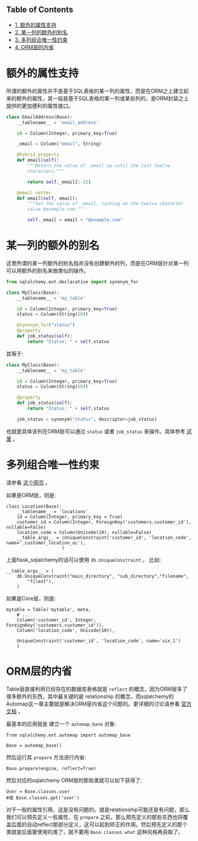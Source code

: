<nav id="table-of-contents">
<h2>Table of Contents</h2>
<div id="text-table-of-contents">
<ul>
<li><a href="#orgheadline1">1. 额外的属性支持</a></li>
<li><a href="#orgheadline2">2. 某一列的额外的别名</a></li>
<li><a href="#orgheadline3">3. 多列组合唯一性约束</a></li>
<li><a href="#orgheadline4">4. ORM层的内省</a></li>
</ul>
</div>
</nav>


# 额外的属性支持<a id="orgheadline1"></a>

所谓的额外的属性并不是基于SQL表格的某一列的属性，而是在ORM之上建立起来的额外的属性，其一般是基于SQL表格的某一列或某些列的，是ORM封装之上提供的更加便利的属性接口。

```python
class EmailAddress(Base):
    __tablename__ = 'email_address'

    id = Column(Integer, primary_key=True)

    _email = Column("email", String)

    @hybrid_property
    def email(self):
        """Return the value of _email up until the last twelve
        characters."""

        return self._email[:-12]

    @email.setter
    def email(self, email):
        """Set the value of _email, tacking on the twelve character
        value @example.com."""

        self._email = email + "@example.com"
```

# 某一列的额外的别名<a id="orgheadline2"></a>

这里所谓的某一列额外的别名指并没有创建额外的列，而是在ORM层针对某一列可以用额外的别名来做类似的操作。

```python
from sqlalchemy.ext.declarative import synonym_for

class MyClass(Base):
    __tablename__ = 'my_table'

    id = Column(Integer, primary_key=True)
    status = Column(String(50))

    @synonym_for("status")
    @property
    def job_status(self):
        return "Status: " + self.status
```

其等于:

```python
class MyClass(Base):
    __tablename__ = 'my_table'

    id = Column(Integer, primary_key=True)
    status = Column(String(50))

    @property
    def job_status(self):
        return "Status: " + self.status

    job_status = synonym("status", descriptor=job_status)
```

也就是具体该列在ORM层可以通过 `status` 或者 `job_status` 来操作。具体参考 [这里](http://docs.sqlalchemy.org/en/latest/orm/mapped_attributes.html) 。

# 多列组合唯一性约束<a id="orgheadline3"></a>

请参看 [这个网页](http://stackoverflow.com/questions/10059345/sqlalchemy-unique-across-multiple-columns) 。

如果是ORM层，则是:

    class Location(Base):
        __tablename__ = 'locations'
        id = Column(Integer, primary_key = True)
        customer_id = Column(Integer, ForeignKey('customers.customer_id'), nullable=False)
        location_code = Column(Unicode(10), nullable=False)
        __table_args__ = (UniqueConstraint('customer_id', 'location_code', name='_customer_location_uc'),
                         )

上面flask\_sqlalchemy的话可以使用 `db.UniqueConstraint` 。 比如:

    __table_args__ = (
        db.UniqueConstraint("main_directory", "sub_directory","filename",
            "filext"),
        )

如果是Core层，则是:

    mytable = Table('mytable', meta,
        # ...
        Column('customer_id', Integer, ForeignKey('customers.customer_id')),
        Column('location_code', Unicode(10)),
    
        UniqueConstraint('customer_id', 'location_code', name='uix_1')
        )

# ORM层的内省<a id="orgheadline4"></a>

Table层直接利用已经存在的数据库表格就是 `reflect` 的概念，因为ORM层多了很多额外的东西，其中最关键的是 relationship 的概念，而sqlalchemy的Automap这一章主要就是解决ORM层内省这个问题的。更详细的讨论请参看 [官方文档](http://docs.sqlalchemy.org/en/rel_1_0/orm/extensions/automap.html) 。

最基本的应用就是 建立一个 `automap_base` 对象: 

    from sqlalchemy.ext.automap import automap_base
    
    Base = automap_base()

然后运行其 `prepare` 方法进行内省:

    Base.prepare(engine, reflect=True)

然后对应的sqlalchemy ORM层的那些类就可以如下获得了:

    User = Base.classes.user
    #或 Base.classes.get('user')

对于一般的属性引用，这是没有问题的。就是relationship可能还是有问题，那么我们可以预先定义一些属性，在 `prepare` 之前，那么预先定义的那些东西也将覆盖后面的自动reflect那部分定义，这可以起到矫正的作用。然后预先定义的那个类就是后面要使用的类了，就不要用 `Base.classes.what` 这种风格再获取了。